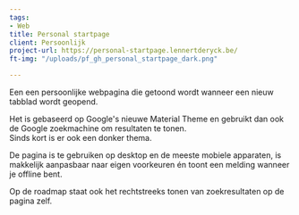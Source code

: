 ```yaml
---
tags:
- Web
title: Personal startpage
client: Persoonlijk
project-url: https://personal-startpage.lennertderyck.be/
ft-img: "/uploads/pf_gh_personal_startpage_dark.png"

---
```

Een een persoonlijke webpagina die getoond wordt wanneer een nieuw tabblad wordt geopend.

Het is gebaseerd op Google's nieuwe Material Theme en gebruikt dan ook de Google zoekmachine om resultaten te tonen.  
Sinds kort is er ook een donker thema.

De pagina is te gebruiken op desktop en de meeste mobiele apparaten, is makkelijk aanpasbaar naar eigen voorkeuren én toont een melding wanneer je offline bent.

Op de roadmap staat ook het rechtstreeks tonen van zoekresultaten op de pagina zelf.